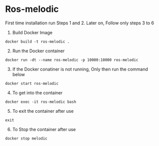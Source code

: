 # Ros-melodic

First time installation run Steps 1 and 2. Later on, Follow only steps 3 to 6 

1. Build Docker Image
```
docker build -t ros-melodic .
```
2. Run the Docker container 
```
docker run -dt --name ros-melodic -p 10000:10000 ros-melodic
```
3. If the Docker conatiner is not running, Only then run the command below
```
docker start ros-melodic
```
4. To get into the container  
```
docker exec -it ros-melodic bash
```
5. To exit the container after use
  ```
  exit
  ```
6. To Stop the container after use
  ```
  docker stop melodic
  ```


